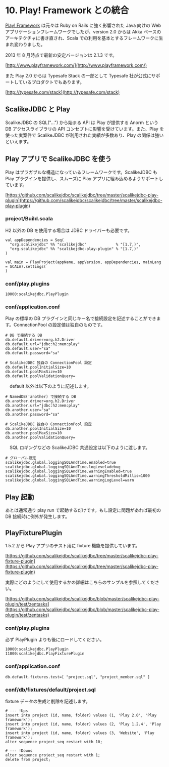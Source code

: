 # 10. Play! Framework との統合

[Play! Framework](http://www.playframework.com/) は元々は Ruby on Rails に強く影響された Java 向けの Web アプリケーションフレームワークでしたが、version 2.0 からは Akka ベースのアーキテクチャに書き直され、Scala での利用を基本とするフレームワークに生まれ変わりました。

2013 年 8 月時点で最新の安定バージョンは 2.1.3 です。

[http://www.playframework.com/](http://www.playframework.com/)

また Play 2.0 からは Typesafe Stack の一部として Typesafe 社が公式にサポートしているプロダクトでもあります。

[http://typesafe.com/stack](http://typesafe.com/stack)


## ScalikeJDBC と Play

ScalikeJDBC の SQL("...") から始まる API は Play が提供する Anorm という DB アクセスライブラリの API コンセプトに影響を受けています。また、Play を使った実案件で ScalikeJDBC が利用された実績が多数あり、Play の関係は強いといえます。


## Play アプリで ScalikeJDBC を使う

Play はプラガブルな構造になっているフレームワークです。ScalikeJDBC も Play プラグインを提供し、スムーズに Play アプリに組み込めるようサポートしています。

[https://github.com/scalikejdbc/scalikejdbc/tree/master/scalikejdbc-play-plugin](https://github.com/scalikejdbc/scalikejdbc/tree/master/scalikejdbc-play-plugin)

### project/Build.scala

H2 以外の DB を使用する場合は JDBC ドライバーも必要です。

    val appDependencies = Seq(
      "org.scalikejdbc" %% "scalikejdbc"             % "[1.7,)",
      "org.scalikejdbc" %% "scalikejdbc-play-plugin" % "[1.7,)"
    )

    val main = PlayProject(appName, appVersion, appDependencies, mainLang = SCALA).settings(
    )

### conf/play.plugins

    10000:scalikejdbc.PlayPlugin

### conf/application.conf

Play の標準の DB プラグインと同じキー名で接続設定を記述することができます。ConnectionPool の設定値は独自のものです。

    # DB で接続する DB
    db.default.driver=org.h2.Driver
    db.default.url="jdbc:h2:mem:play"
    db.default.user="sa"
    db.default.password="sa"

    # ScalikeJDBC 独自の ConnectionPool 設定
    db.default.poolInitialSize=10
    db.default.poolMaxSize=10
    db.default.poolValidationQuery=

　default 以外は以下のように記述します。

    # NamedDB('another) で接続する DB
    db.another.driver=org.h2.Driver
    db.another.url="jdbc:h2:mem:play"
    db.another.user="sa"
    db.another.password="sa"

    # ScalikeJDBC 独自の ConnectionPool 設定
    db.another.poolInitialSize=10
    db.another.poolMaxSize=10
    db.another.poolValidationQuery=

　SQL ロギングなどの ScalikeJDBC 共通設定は以下のように渡します。

    # グローバル設定
    scalikejdbc.global.loggingSQLAndTime.enabled=true
    scalikejdbc.global.loggingSQLAndTime.logLevel=debug
    scalikejdbc.global.loggingSQLAndTime.warningEnabled=true
    scalikejdbc.global.loggingSQLAndTime.warningThresholdMillis=1000
    scalikejdbc.global.loggingSQLAndTime.warningLogLevel=warn

## Play 起動

あとは通常通り play run で起動するだけです。もし設定に問題があれば最初の DB 接続時に例外が発生します。


## PlayFixturePlugin

1.5.2 から Play アプリのテスト用に fixture 機能を提供しています。

[https://github.com/scalikejdbc/scalikejdbc/tree/master/scalikejdbc-play-fixture-plugin](https://github.com/scalikejdbc/scalikejdbc/tree/master/scalikejdbc-play-fixture-plugin)

実際にどのようにして使用するかの詳細はこちらのサンプルを参照してください。

[https://github.com/scalikejdbc/scalikejdbc/blob/master/scalikejdbc-play-plugin/test/zentasks](https://github.com/scalikejdbc/scalikejdbc/blob/master/scalikejdbc-play-plugin/test/zentasks)

### conf/play.plugins

必ず PlayPlugin よりも後にロードしてください。

    10000:scalikejdbc.PlayPlugin
    11000:scalikejdbc.PlayFixturePlugin

### conf/application.conf

    db.default.fixtures.test=[ "project.sql", "project_member.sql" ]

### conf/db/fixtures/default/project.sql

fixture データの生成と削除を記述します。

    # --- !Ups
    insert into project (id, name, folder) values (1, 'Play 2.0', 'Play framework');
    insert into project (id, name, folder) values (2, 'Play 1.2.4', 'Play framework');
    insert into project (id, name, folder) values (3, 'Website', 'Play framework');
    alter sequence project_seq restart with 10;

    # --- !Downs
    alter sequence project_seq restart with 1;
    delete from project;
